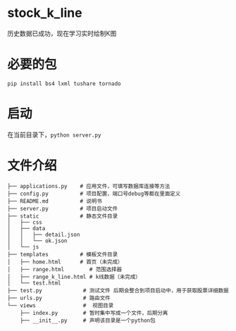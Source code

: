 # stock_k_line
历史数据已成功，现在学习实时绘制K图
# 必要的包
`pip install bs4 lxml tushare tornado `  
# 启动
在当前目录下，`python server.py`  

# 文件介绍

```tree
├── applications.py    # 应用文件，可填写数据库连接等方法
├── config.py          # 项目配置，端口号debug等都在里面定义
├── README.md          # 说明书
├── server.py          # 项目启动文件
├── static             # 静态文件目录
│   ├── css
│   ├── data
│   │   ├── detail.json
│   │   └── ok.json
│   └── js
├── templates          # 模板文件目录
│   ├── home.html      # 首页（未完成）
│   ├── range.html        # 范围选择器
│   ├── range_k_line.html # k线数据（未完成）
│   └── test.html         
├── test.py             # 测试文件 后期会整合到项目启动中，用于获取股票详细数据
├── urls.py             # 路由文件
└── views               #  视图目录
    ├── index.py        # 暂时集中写成一个文件，后期分离
    ├── __init__.py     # 声明该目录是一个python包
```

